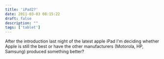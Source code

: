 ```yaml
---
title: 'iPad2?'
date: 2011-03-03 08:15:22
draft: false
description: ""
tags: ['tablet']
---
```


After the introduction last night of the latest apple iPad I'm deciding whether Apple is still the best or have the other manufacturers (Motorola, HP, Samsung) produced something better?
